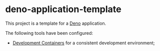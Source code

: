 # deno-application-template

This project is a template for a [Deno](https://deno.com/) application.

The following tools have been configured:
- [Development Containers](https://containers.dev) for a consistent development environment;

